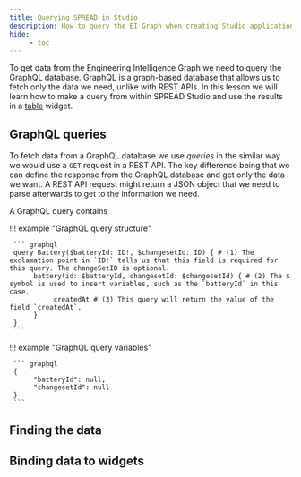 ```yaml
---
title: Querying SPREAD in Studio
description: How to query the EI Graph when creating Studio applications.
hide:
     - toc
---
```


To get data from the Engineering Intelligence Graph we need to query the GraphQL database. GraphQL is a graph-based database that allows us to fetch only the data we need, unlike with REST APIs. In this lesson we will learn how to make a query from within SPREAD Studio and use the results in a [table](#) widget.

## GraphQL queries

To fetch data from a GraphQL database we use _queries_ in the similar way we would use a `GET` request in a REST API. The key difference being that we can define the response from the GraphQL database and get only the data we want. A REST API request might return a JSON object that we need to parse afterwards to get to the information we need.

A GraphQL query contains 

<div class='grid' markdown>

!!! example "GraphQL query structure"

     ``` graphql 
     query Battery($batteryId: ID!, $changesetId: ID) { # (1) The exclamation point in `ID!` tells us that this field is required for this query. The changeSetID is optional.
          battery(id: $batteryId, changesetId: $changesetId) { # (2) The $ symbol is used to insert variables, such as the `batteryId` in this case. 
               createdAt # (3) This query will return the value of the field `createdAt`.
          }
     }
     ```

!!! example "GraphQL query variables"

     ``` graphql
     {
          "batteryId": null,
          "changesetId": null
     }
     ```
</div>

## Finding the data

## Binding data to widgets
